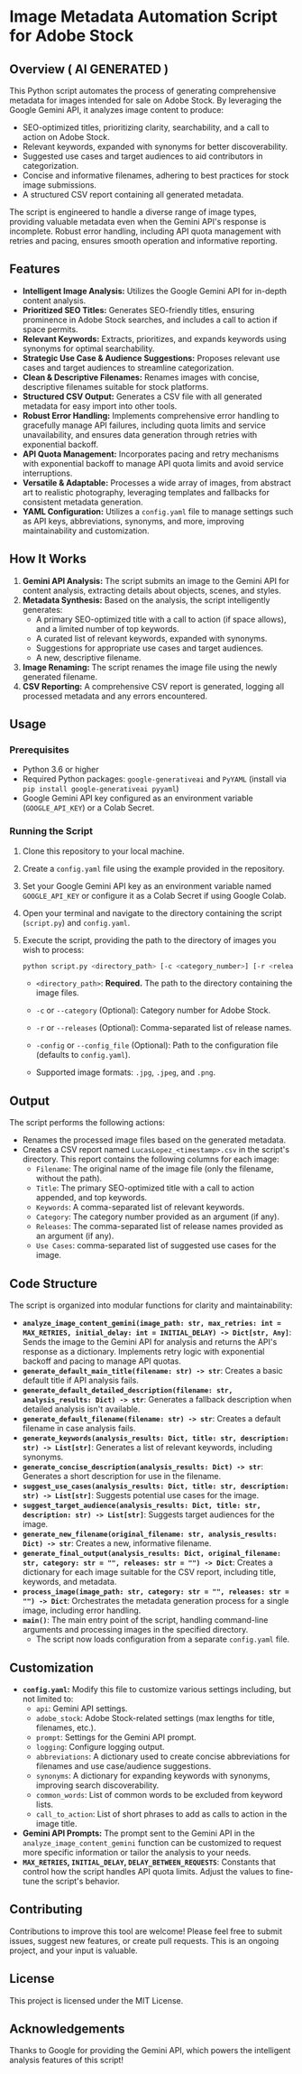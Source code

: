 # Image Metadata Automation Script for Adobe Stock

## Overview ( AI GENERATED )

This Python script automates the process of generating comprehensive metadata for images intended for sale on Adobe Stock. By leveraging the Google Gemini API, it analyzes image content to produce:

*   SEO-optimized titles, prioritizing clarity, searchability, and a call to action on Adobe Stock.
*   Relevant keywords, expanded with synonyms for better discoverability.
*   Suggested use cases and target audiences to aid contributors in categorization.
*   Concise and informative filenames, adhering to best practices for stock image submissions.
*   A structured CSV report containing all generated metadata.

The script is engineered to handle a diverse range of image types, providing valuable metadata even when the Gemini API's response is incomplete. Robust error handling, including API quota management with retries and pacing, ensures smooth operation and informative reporting.

## Features

*   **Intelligent Image Analysis:** Utilizes the Google Gemini API for in-depth content analysis.
*   **Prioritized SEO Titles:** Generates SEO-friendly titles, ensuring prominence in Adobe Stock searches, and includes a call to action if space permits.
*   **Relevant Keywords:** Extracts, prioritizes, and expands keywords using synonyms for optimal searchability.
*   **Strategic Use Case & Audience Suggestions:** Proposes relevant use cases and target audiences to streamline categorization.
*   **Clean & Descriptive Filenames:** Renames images with concise, descriptive filenames suitable for stock platforms.
*   **Structured CSV Output:** Generates a CSV file with all generated metadata for easy import into other tools.
*   **Robust Error Handling:** Implements comprehensive error handling to gracefully manage API failures, including quota limits and service unavailability, and ensures data generation through retries with exponential backoff.
*   **API Quota Management:** Incorporates pacing and retry mechanisms with exponential backoff to manage API quota limits and avoid service interruptions.
*   **Versatile & Adaptable:** Processes a wide array of images, from abstract art to realistic photography, leveraging templates and fallbacks for consistent metadata generation.
*   **YAML Configuration:** Utilizes a `config.yaml` file to manage settings such as API keys, abbreviations, synonyms, and more, improving maintainability and customization.

## How It Works

1.  **Gemini API Analysis:** The script submits an image to the Gemini API for content analysis, extracting details about objects, scenes, and styles.
2.  **Metadata Synthesis:** Based on the analysis, the script intelligently generates:
    *   A primary SEO-optimized title with a call to action (if space allows), and a limited number of top keywords.
    *   A curated list of relevant keywords, expanded with synonyms.
    *   Suggestions for appropriate use cases and target audiences.
    *   A new, descriptive filename.
3.  **Image Renaming:** The script renames the image file using the newly generated filename.
4.  **CSV Reporting:** A comprehensive CSV report is generated, logging all processed metadata and any errors encountered.

## Usage

### Prerequisites

*   Python 3.6 or higher
*   Required Python packages: `google-generativeai` and `PyYAML` (install via `pip install google-generativeai pyyaml`)
*   Google Gemini API key configured as an environment variable (`GOOGLE_API_KEY`) or a Colab Secret.

### Running the Script

1.  Clone this repository to your local machine.
2.  Create a `config.yaml` file using the example provided in the repository.
3.  Set your Google Gemini API key as an environment variable named `GOOGLE_API_KEY` or configure it as a Colab Secret if using Google Colab.
4.  Open your terminal and navigate to the directory containing the script (`script.py`) and `config.yaml`.
5.  Execute the script, providing the path to the directory of images you wish to process:

    ```bash
    python script.py <directory_path> [-c <category_number>] [-r <release_names>] [-config <config_file.yaml>]
    ```

    *   `<directory_path>`:  **Required.** The path to the directory containing the image files.
    *   `-c` or `--category` (Optional): Category number for Adobe Stock.
    *   `-r` or `--releases` (Optional): Comma-separated list of release names.
    *   `-config` or `--config_file` (Optional): Path to the configuration file (defaults to `config.yaml`).

    *   Supported image formats: `.jpg`, `.jpeg`, and `.png`.

## Output

The script performs the following actions:

*   Renames the processed image files based on the generated metadata.
*   Creates a CSV report named `LucasLopez_<timestamp>.csv` in the script's directory. This report contains the following columns for each image:
    *   `Filename`: The original name of the image file (only the filename, without the path).
    *   `Title`: The primary SEO-optimized title with a call to action appended, and top keywords.
    *   `Keywords`: A comma-separated list of relevant keywords.
    *   `Category`: The category number provided as an argument (if any).
    *   `Releases`: The comma-separated list of release names provided as an argument (if any).
    *    `Use Cases`: comma-separated list of suggested use cases for the image.

## Code Structure

The script is organized into modular functions for clarity and maintainability:

*   **`analyze_image_content_gemini(image_path: str, max_retries: int = MAX_RETRIES, initial_delay: int = INITIAL_DELAY) -> Dict[str, Any]`**: Sends the image to the Gemini API for analysis and returns the API's response as a dictionary. Implements retry logic with exponential backoff and pacing to manage API quotas.
*   **`generate_default_main_title(filename: str) -> str`**: Creates a basic default title if API analysis fails.
*   **`generate_default_detailed_description(filename: str, analysis_results: Dict) -> str`**: Generates a fallback description when detailed analysis isn't available.
*   **`generate_default_filename(filename: str) -> str`**: Creates a default filename in case analysis fails.
*   **`generate_keywords(analysis_results: Dict, title: str, description: str) -> List[str]`**: Generates a list of relevant keywords, including synonyms.
*   **`generate_concise_description(analysis_results: Dict) -> str`**: Generates a short description for use in the filename.
*   **`suggest_use_cases(analysis_results: Dict, title: str, description: str) -> List[str]`**: Suggests potential use cases for the image.
*   **`suggest_target_audience(analysis_results: Dict, title: str, description: str) -> List[str]`**: Suggests target audiences for the image.
*   **`generate_new_filename(original_filename: str, analysis_results: Dict) -> str`**: Creates a new, informative filename.
*   **`generate_final_output(analysis_results: Dict, original_filename: str, category: str = "", releases: str = "") -> Dict`**: Creates a dictionary for each image suitable for the CSV report, including title, keywords, and metadata.
*   **`process_image(image_path: str, category: str = "", releases: str = "") -> Dict`**: Orchestrates the metadata generation process for a single image, including error handling.
*   **`main()`**: The main entry point of the script, handling command-line arguments and processing images in the specified directory.
    *   The script now loads configuration from a separate `config.yaml` file.

## Customization

*   **`config.yaml`:** Modify this file to customize various settings including, but not limited to:
    *   `api`: Gemini API settings.
    *   `adobe_stock`: Adobe Stock-related settings (max lengths for title, filenames, etc.).
    *   `prompt`: Settings for the Gemini API prompt.
    *   `logging`: Configure logging output.
    *   `abbreviations`: A dictionary used to create concise abbreviations for filenames and use case/audience suggestions.
    *   `synonyms`: A dictionary for expanding keywords with synonyms, improving search discoverability.
    *   `common_words`: List of common words to be excluded from keyword lists.
    *   `call_to_action`: List of short phrases to add as calls to action in the image title.
*  **Gemini API Prompts:** The prompt sent to the Gemini API in the `analyze_image_content_gemini` function can be customized to request more specific information or tailor the analysis to your needs.
*  **`MAX_RETRIES`, `INITIAL_DELAY`, `DELAY_BETWEEN_REQUESTS`**: Constants that control how the script handles API quota limits. Adjust the values to fine-tune the script's behavior.

## Contributing

Contributions to improve this tool are welcome! Please feel free to submit issues, suggest new features, or create pull requests. This is an ongoing project, and your input is valuable.

## License

This project is licensed under the MIT License.

## Acknowledgements

Thanks to Google for providing the Gemini API, which powers the intelligent analysis features of this script!